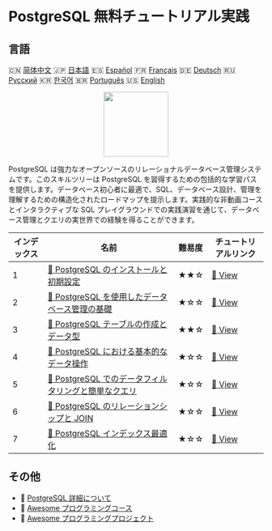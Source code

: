# PostgreSQL 無料チュートリアル実践

## 言語

🇨🇳 [简体中文](README_zh.md) 🇯🇵 [日本語](README_ja.md) 🇪🇸 [Español](README_es.md) 🇫🇷 [Français](README_fr.md) 🇩🇪 [Deutsch](README_de.md) 🇷🇺 [Русский](README_ru.md) 🇰🇷 [한국어](README_ko.md) 🇧🇷 [Português](README_pt.md) 🇺🇸 [English](README.md) 

<div align="center">
<img width="128px" src="https://file.labex.io/path/9xEeZgWSNpHA.png">
</div>

PostgreSQL は強力なオープンソースのリレーショナルデータベース管理システムです。このスキルツリーは PostgreSQL を習得するための包括的な学習パスを提供します。データベース初心者に最適で、SQL、データベース設計、管理を理解するための構造化されたロードマップを提示します。実践的な非動画コースとインタラクティブな SQL プレイグラウンドでの実践演習を通じて、データベース管理とクエリの実世界での経験を得ることができます。

|   インデックス | 名前                                                                                                                                                    | 難易度   | チュートリアルリンク                                                                                       |
|----------------|---------------------------------------------------------------------------------------------------------------------------------------------------------|----------|------------------------------------------------------------------------------------------------------------|
|              1 | [📖 PostgreSQL のインストールと初期設定](https://labex.io/ja/tutorials/postgresql-installation-and-initial-setup-of-postgresql-550900)                  | ★★☆      | [🔗 View](https://labex.io/ja/tutorials/postgresql-installation-and-initial-setup-of-postgresql-550900)    |
|              2 | [📖 PostgreSQL を使用したデータベース管理の基礎](https://labex.io/ja/tutorials/postgresql-database-management-basics-with-postgresql-550899)            | ★☆☆      | [🔗 View](https://labex.io/ja/tutorials/postgresql-database-management-basics-with-postgresql-550899)      |
|              3 | [📖 PostgreSQL テーブルの作成とデータ型](https://labex.io/ja/tutorials/postgresql-postgresql-table-creation-and-data-types-550901)                      | ★★☆      | [🔗 View](https://labex.io/ja/tutorials/postgresql-postgresql-table-creation-and-data-types-550901)        |
|              4 | [📖 PostgreSQL における基本的なデータ操作](https://labex.io/ja/tutorials/postgresql-basic-data-operations-in-postgresql-550897)                         | ★☆☆      | [🔗 View](https://labex.io/ja/tutorials/postgresql-basic-data-operations-in-postgresql-550897)             |
|              5 | [📖 PostgreSQL でのデータフィルタリングと簡単なクエリ](https://labex.io/ja/tutorials/postgresql-data-filtering-and-simple-queries-in-postgresql-550898) | ★☆☆      | [🔗 View](https://labex.io/ja/tutorials/postgresql-data-filtering-and-simple-queries-in-postgresql-550898) |
|              6 | [📖 PostgreSQL のリレーションシップと JOIN](https://labex.io/ja/tutorials/postgresql-postgresql-relationships-and-joins-550959)                         | ★☆☆      | [🔗 View](https://labex.io/ja/tutorials/postgresql-postgresql-relationships-and-joins-550959)              |
|              7 | [📖 PostgreSQL インデックス最適化](https://labex.io/ja/tutorials/postgresql-data-filtering-and-simple-queries-in-postgresql-550955)                     | ★☆☆      | [🔗 View](https://labex.io/ja/tutorials/postgresql-data-filtering-and-simple-queries-in-postgresql-550955) |

## その他

- 🔗 [PostgreSQL 詳細について](https://labex.io/ja/skilltrees/postgresql)
- 🔗 [Awesome プログラミングコース](https://github.com/labex-labs/awesome-programming-courses)
- 🔗 [Awesome プログラミングプロジェクト](https://github.com/labex-labs/awesome-programming-projects)

